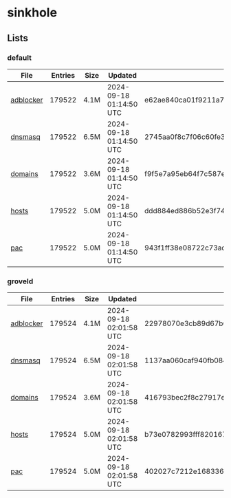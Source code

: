 # sinkhole

## Lists

### default

|File|Entries|Size|Updated|Hash|
|-|-|-|-|-|
|[adblocker](https://raw.githubusercontent.com/groveld/sinkhole/lists/default/adblocker.txt)|179522|4.1M|2024-09-18 01:14:50 UTC|e62ae840ca01f9211a73013b82ea9a9c063dac6b22ed7428c2ee88b39fb30adf|
|[dnsmasq](https://raw.githubusercontent.com/groveld/sinkhole/lists/default/dnsmasq.txt)|179522|6.5M|2024-09-18 01:14:50 UTC|2745aa0f8c7f06c60fe34b097e36eb7ec8f2916948130270a593dd20c8b8fdd2|
|[domains](https://raw.githubusercontent.com/groveld/sinkhole/lists/default/domains.txt)|179522|3.6M|2024-09-18 01:14:50 UTC|f9f5e7a95eb64f7c587e99bf6a433c7b4fa4103139962ed1f8ee9506f3e378fa|
|[hosts](https://raw.githubusercontent.com/groveld/sinkhole/lists/default/hosts.txt)|179522|5.0M|2024-09-18 01:14:50 UTC|ddd884ed886b52e3f74122dbed8de22318dffaae9d455eaab1dfc9491ebe7889|
|[pac](https://raw.githubusercontent.com/groveld/sinkhole/lists/default/pac.txt)|179522|5.0M|2024-09-18 01:14:50 UTC|943f1ff38e08722c73adfe181557467450be001bddfcac8fcdd98f21a272f324|

### groveld

|File|Entries|Size|Updated|Hash|
|-|-|-|-|-|
|[adblocker](https://raw.githubusercontent.com/groveld/sinkhole/lists/groveld/adblocker.txt)|179524|4.1M|2024-09-18 02:01:58 UTC|22978070e3cb89d67b0876f1a85d3f550565dd244a2f82133d162608b2532856|
|[dnsmasq](https://raw.githubusercontent.com/groveld/sinkhole/lists/groveld/dnsmasq.txt)|179524|6.5M|2024-09-18 02:01:58 UTC|1137aa060caf940fb084480e6d2e939fa4bd2eaff1866e98e678bc62a3e6e644|
|[domains](https://raw.githubusercontent.com/groveld/sinkhole/lists/groveld/domains.txt)|179524|3.6M|2024-09-18 02:01:58 UTC|416793bec2f8c27917e7b00ad0cf6eee5f1799bd16ae63f0f57d7bc50938b0c5|
|[hosts](https://raw.githubusercontent.com/groveld/sinkhole/lists/groveld/hosts.txt)|179524|5.0M|2024-09-18 02:01:58 UTC|b73e0782993fff820167e52a504b1ee0883608e33eafe49145acbe7a267635da|
|[pac](https://raw.githubusercontent.com/groveld/sinkhole/lists/groveld/pac.txt)|179524|5.0M|2024-09-18 02:01:58 UTC|402027c7212e16833629393b7aae30b2088b6004cc6712c67eb05fa1139287bb|
